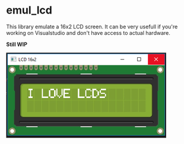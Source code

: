 # emul_lcd

This library emulate a 16x2 LCD screen.
It can be very usefull if you're working on Visualstudio and don't have access to actual hardware.

**Still WIP**

![Alt text](IMGS/Capture.PNG?raw=true "Title")

